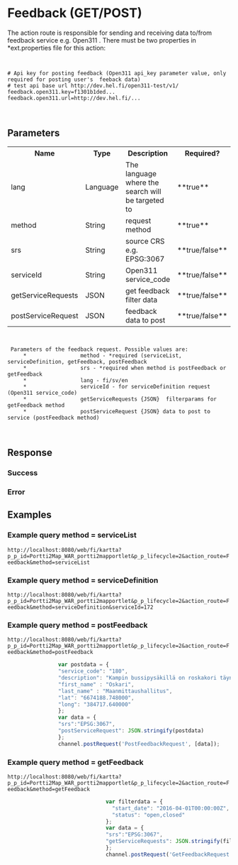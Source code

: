 # Feedback (GET/POST)
The action route is responsible for sending and receiving data to/from feedback service e.g. Open311 .
There must be two properties in *ext.properties file for this action:

<pre class="event-code-block">
<code>

# Api key for posting feedback (Open311 api_key parameter value, only required for posting user's  feeback data)
# test api base url http://dev.hel.fi/open311-test/v1/
feedback.open311.key=f1301b1ded...
feedback.open311.url=http://dev.hel.fi/...

</code>
</pre>

## Parameters
<table>
  <tr>
    <th>Name</th>
    <th>Type</th>
    <th>Description</th>
    <th>Required?</th>
  </tr>
   <tr>
        <td>lang</td>
        <td>Language</td>
        <td>The language where the search will be targeted to</td>
        <td>**true**</td>
      </tr>
      <tr>
            <td>method</td>
            <td>String</td>
            <td>request method</td>
            <td>**true**</td>
          </tr>
       <tr>
          <td>srs</td>
          <td>String</td>
          <td>source CRS e.g. EPSG:3067</td>
          <td>**true/false**</td>
        </tr>
         <tr>
                  <td>serviceId</td>
                  <td>String</td>
                  <td>Open311 service_code</td>
                  <td>**true/false**</td>
                </tr>
                 <tr>
                                  <td>getServiceRequests</td>
                                  <td>JSON</td>
                                  <td>get feedback filter data</td>
                                  <td>**true/false**</td>
                                </tr>
                                 <tr>
                                                  <td>postServiceRequest</td>
                                                  <td>JSON</td>
                                                  <td>feedback data to post</td>
                                                  <td>**true/false**</td>
                                                </tr>
    
</table>

<pre class="event-code-block">
<code>

 Parameters of the feedback request. Possible values are:
     *                 method - *required (serviceList, serviceDefinition, getFeedback, postFeedback
     *                 srs - *required when method is postFeedback or getFeedback
     *                 lang - fi/sv/en
     *                 serviceId - for serviceDefinition request (Open311 service_code)
     *                 getServiceRequests {JSON}  filterparams for getFeedback method
     *                 postServiceRequest {JSON} data to post to service (postFeedback method)
     
</code>
</pre>

## Response

### Success


### Error

## Examples

### Example query method = serviceList
`http://localhost:8080/web/fi/kartta?p_p_id=Portti2Map_WAR_portti2mapportlet&p_p_lifecycle=2&action_route=Feedback&method=serviceList`

### Example query method = serviceDefinition
`http://localhost:8080/web/fi/kartta?p_p_id=Portti2Map_WAR_portti2mapportlet&p_p_lifecycle=2&action_route=Feedback&method=serviceDefinition&serviceId=172`

### Example query method = postFeedback 
`http://localhost:8080/web/fi/kartta?p_p_id=Portti2Map_WAR_portti2mapportlet&p_p_lifecycle=2&action_route=Feedback&method=postFeedback`

```javascript
                var postdata = {
                "service_code": "180",
                "description": "Kampin bussipysäkillä on roskakori täynnä",
                "first_name" : "Oskari",
                "last_name" : "Maanmittaushallitus",
                "lat": "6674188.748000",
                "long": "384717.640000"
                };
                var data = {
                "srs":"EPSG:3067",
                "postServiceRequest": JSON.stringify(postdata)
                };
                channel.postRequest('PostFeedbackRequest', [data]);
```

### Example query method = getFeedback 
`http://localhost:8080/web/fi/kartta?p_p_id=Portti2Map_WAR_portti2mapportlet&p_p_lifecycle=2&action_route=Feedback&method=getFeedback`

```javascript
                               var filterdata = {
                                 "start_date": "2016-04-01T00:00:00Z",
                                 "status": "open,closed"
                               };
                               var data = {                        
                               "srs":"EPSG:3067",
                               "getServiceRequests": JSON.stringify(filterdata)
                               };
                               channel.postRequest('GetFeedbackRequest', [data]);
```